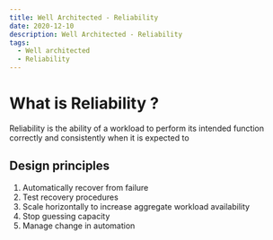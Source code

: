 ```yaml
---
title: Well Architected - Reliability
date: 2020-12-10
description: Well Architected - Reliability
tags:
  - Well architected
  - Reliability
---
```


# What is Reliability ?
Reliability is the ability of a workload to perform its intended function correctly and consistently when it is expected to

## Design principles
1. Automatically recover from failure
2. Test recovery procedures
3. Scale horizontally to increase aggregate workload availability
4. Stop guessing capacity
5. Manage change in automation 


